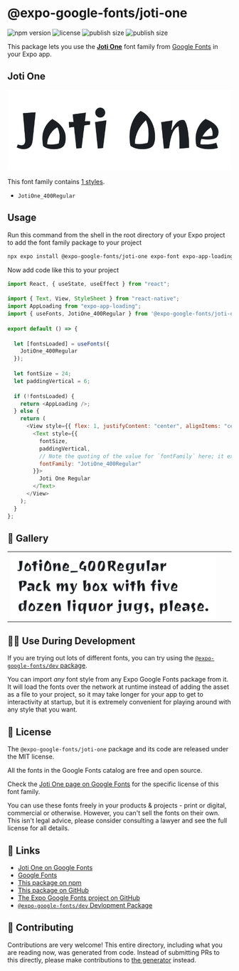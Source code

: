 # @expo-google-fonts/joti-one

![npm version](https://flat.badgen.net/npm/v/@expo-google-fonts/joti-one)
![license](https://flat.badgen.net/github/license/expo/google-fonts)
![publish size](https://flat.badgen.net/packagephobia/install/@expo-google-fonts/joti-one)
![publish size](https://flat.badgen.net/packagephobia/publish/@expo-google-fonts/joti-one)

This package lets you use the [**Joti One**](https://fonts.google.com/specimen/Joti+One) font family from [Google Fonts](https://fonts.google.com/) in your Expo app.

## Joti One

![Joti One](./font-family.png)

This font family contains [1 styles](#-gallery).

- `JotiOne_400Regular`

## Usage

Run this command from the shell in the root directory of your Expo project to add the font family package to your project

```sh
npx expo install @expo-google-fonts/joti-one expo-font expo-app-loading
```

Now add code like this to your project

```js
import React, { useState, useEffect } from "react";

import { Text, View, StyleSheet } from "react-native";
import AppLoading from "expo-app-loading";
import { useFonts, JotiOne_400Regular } from '@expo-google-fonts/joti-one';

export default () => {

  let [fontsLoaded] = useFonts({
    JotiOne_400Regular
  });

  let fontSize = 24;
  let paddingVertical = 6;

  if (!fontsLoaded) {
    return <AppLoading />;
  } else {
    return (
      <View style={{ flex: 1, justifyContent: "center", alignItems: "center" }}>
        <Text style={{
          fontSize,
          paddingVertical,
          // Note the quoting of the value for `fontFamily` here; it expects a string!
          fontFamily: "JotiOne_400Regular"
        }}>
          Joti One Regular
        </Text>
      </View>
    );
  }
};
```

## 🔡 Gallery


||||
|-|-|-|
|![JotiOne_400Regular](./JotiOne_400Regular.ttf.png)||||


## 👩‍💻 Use During Development

If you are trying out lots of different fonts, you can try using the [`@expo-google-fonts/dev` package](https://github.com/expo/google-fonts/tree/master/font-packages/dev#readme).

You can import _any_ font style from any Expo Google Fonts package from it. It will load the fonts over the network at runtime instead of adding the asset as a file to your project, so it may take longer for your app to get to interactivity at startup, but it is extremely convenient for playing around with any style that you want.


## 📖 License

The `@expo-google-fonts/joti-one` package and its code are released under the MIT license.

All the fonts in the Google Fonts catalog are free and open source.

Check the [Joti One page on Google Fonts](https://fonts.google.com/specimen/Joti+One) for the specific license of this font family.

You can use these fonts freely in your products & projects - print or digital, commercial or otherwise. However, you can't sell the fonts on their own. This isn't legal advice, please consider consulting a lawyer and see the full license for all details.

## 🔗 Links

- [Joti One on Google Fonts](https://fonts.google.com/specimen/Joti+One)
- [Google Fonts](https://fonts.google.com/)
- [This package on npm](https://www.npmjs.com/package/@expo-google-fonts/joti-one)
- [This package on GitHub](https://github.com/expo/google-fonts/tree/master/font-packages/joti-one)
- [The Expo Google Fonts project on GitHub](https://github.com/expo/google-fonts)
- [`@expo-google-fonts/dev` Devlopment Package](https://github.com/expo/google-fonts/tree/master/font-packages/dev)

## 🤝 Contributing

Contributions are very welcome! This entire directory, including what you are reading now, was generated from code. Instead of submitting PRs to this directly, please make contributions to [the generator](https://github.com/expo/google-fonts/tree/master/packages/generator) instead.
